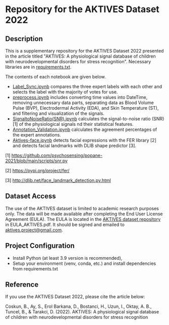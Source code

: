 # Repository for the AKTIVES Dataset 2022

## Description

This is a supplementary repository for the AKTIVES Dataset 2022 presented in the article titled "AKTIVES: A physiological signal database of children with neurodevelopmental disorders for stress recognition".
Necessary libraries are in [requirements.txt](https://github.com/hiddenslate/aktives-scientific-data/blob/main/requirements.txt).

The contents of each notebook are given below.
* [Label_Sync.ipynb](https://github.com/hiddenslate/aktives-scientific-data/blob/main/Label_Sync.ipynb) compares the three expert labels with each other and selects the label with the majority of votes for use.
* [preprocess.ipynb](https://github.com/hiddenslate/aktives-scientific-data/blob/main/preprocess.ipynb) includes converting time values into DateTime, removing unnecessary data parts, separating data as Blood Volume Pulse (BVP), Electrodermal Activity (EDA), and Skin Temperature (ST), and filtering and visualization of the signals.
* [SignaltoNoiseRatio(SNR).ipynb](https://github.com/hiddenslate/aktives-scientific-data/blob/main/SignaltoNoiseRatio(SNR).ipynb) calculates the signal-to-noise ratio (SNR) [1] of the physiological signals nd their statistical features.
* [Annotation_Validation.ipynb](https://github.com/hiddenslate/aktives-scientific-data/blob/main/Annotation_Validation.ipynb) calculates the agreement percentages of the expert annotations.
* [Aktives-face.ipynb](https://github.com/hiddenslate/aktives-scientific-data/blob/main/Aktives-face.ipynb) detects facial expressions with the FER library [2] and detects facial landmarks with DLIB shape predictor [3].

[1] https://github.com/psychosensing/popane-2021/blob/main/scripts/snr.py

[2] https://pypi.org/project/fer/

[3] http://dlib.net/face_landmark_detection.py.html

## Dataset Access

The use of the AKTIVES dataset is limited to academic research purposes only. The data will be made available after completing the End User License Agreement (EULA). The EULA is located in the [AKTIVES dataset repository](https://doi.org/10.7303/syn43685982.1) in EULA_AKTIVES.pdf. It should be signed and emailed to aktives.project@gmail.com.

## Project Configuration

* Install Python (at least 3.9 version is recommended),
* Setup your environment (venv, conda, etc.) and install dependencies from requirements.txt

## Reference

If you use the AKTIVES Dataset 2022, please cite the article below:

Coskun, B., Ay, S., Erol Barkana, D., Bostanci, H., Uzun, I., Oktay, A. B., Tuncel, B., & Tarakci, D. (2022). AKTIVES: A physiological signal database of children with neurodevelopmental disorders for stress recognition 
